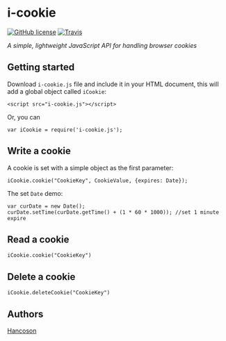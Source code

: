 # i-cookie
[![GitHub license](https://img.shields.io/github/license/Hancoson/i-cookie.svg)](https://github.com/Hancoson/i-cookie/blob/master/LICENSE)
[![Travis](https://img.shields.io/travis/rust-lang/rust.svg)](https://github.com/Hancoson/i-cookie)

*A simple, lightweight JavaScript API for handling browser cookies*

## Getting started

Download `i-cookie.js` file and include it in your HTML document, this will add a global object called `iCookie`:

```
<script src="i-cookie.js"></script>
```
Or, you can 

```
var iCookie = require('i-cookie.js');
```
## Write a cookie

A cookie is set with a simple object as the first parameter:

```
iCookie.cookie("CookieKey", CookieValue, {expires: Date});
```
The set `Date` demo:

```
var curDate = new Date();
curDate.setTime(curDate.getTime() + (1 * 60 * 1000)); //set 1 minute expire
```

## Read a cookie

```
iCookie.cookie("CookieKey")
```
## Delete a cookie

```
iCookie.deleteCookie("CookieKey")
```

## Authors

[Hancoson](https://github.com/Hancoson)